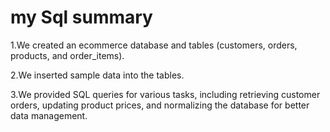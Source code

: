# my Sql summary
1.We created an ecommerce database and tables (customers, orders, products, and order_items).

2.We inserted sample data into the tables.

3.We provided SQL queries for various tasks, including retrieving customer orders, updating product prices, and normalizing the database for better data management.
